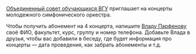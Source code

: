 [Объединенный совет обучающихся ВГУ](https://vk.com/osovsu) приглашает на концерты молодежного симфонического оркестра.

Чтобы получить абонемент на 4 концерта, напишите [Владу Парфенову](https://vk.com/id33953704) своё ФИО, факультет, курс, группу и номер телефона. Добавьте Влада в друзья, чтобы вас добавили в беседу, где будет информация про концерты — дата проведения, как забрать абонементы и т.д.